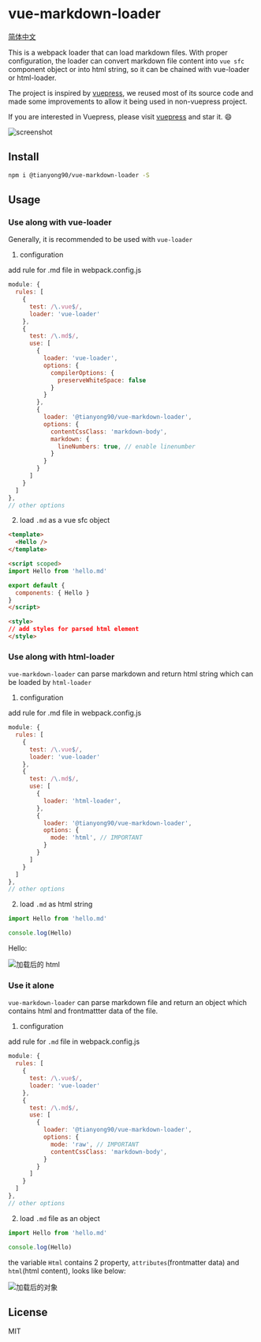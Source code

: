 # vue-markdown-loader

[简体中文](./README-CN.md)

This is a webpack loader that can load markdown files. With proper configuration, the loader can convert markdown file content into `vue sfc` component object or into html string, so it can be chained with vue-loader or html-loader.

The project is inspired by [vuepress](https://github.com/vuejs/vuepress), we reused most of its source code and made some improvements to allow it being used in non-vuepress project.

If you are interested in Vuepress, please visit [vuepress](https://github.com/vuejs/vuepress) and star it. :smile:

![screenshot](./images/screenshot.png)

## Install

```bash
npm i @tianyong90/vue-markdown-loader -S
```

## Usage

### Use along with vue-loader

Generally, it is recommended to be used with `vue-loader`

1. configuration

add rule for .md file in webpack.config.js

```js
module: {
  rules: [
    {
      test: /\.vue$/,
      loader: 'vue-loader'
    },
    {
      test: /\.md$/,
      use: [
        {
          loader: 'vue-loader',
          options: {
            compilerOptions: {
              preserveWhiteSpace: false
            }
          }
        },
        {
          loader: '@tianyong90/vue-markdown-loader',
          options: {
            contentCssClass: 'markdown-body',
            markdown: {
              lineNumbers: true, // enable linenumber
            }
          }
        }
      ]
    }
  ]
},
// other options
```

2. load `.md` as a vue sfc object

```html
<template>
  <Hello />
</template>

<script scoped>
import Hello from 'hello.md'

export default {
  components: { Hello }
}
</script>

<style>
// add styles for parsed html element
</style>
```

### Use along with html-loader

`vue-markdown-loader` can parse markdown and return html string which can be loaded by `html-loader`

1. configuration

add rule for .md file in webpack.config.js

```js
module: {
  rules: [
    {
      test: /\.vue$/,
      loader: 'vue-loader'
    },
    {
      test: /\.md$/,
      use: [
        {
          loader: 'html-loader',
        },
        {
          loader: '@tianyong90/vue-markdown-loader',
          options: {
            mode: 'html', // IMPORTANT
          }
        }
      ]
    }
  ]
},
// other options
```

2. load `.md` as html string

```js
import Hello from 'hello.md'

console.log(Hello)
```

Hello:

![加载后的 html](./images/md-html-string.png)

### Use it alone

`vue-markdown-loader` can parse markdown file and return an object which contains html and frontmattter data of the file.

1. configuration

add rule for `.md` file in webpack.config.js

```js
module: {
  rules: [
    {
      test: /\.vue$/,
      loader: 'vue-loader'
    },
    {
      test: /\.md$/,
      use: [
        {
          loader: '@tianyong90/vue-markdown-loader',
          options: {
            mode: 'raw', // IMPORTANT
            contentCssClass: 'markdown-body',
          }
        }
      ]
    }
  ]
},
// other options
```

2. load `.md` file as an object

```js
import Hello from 'hello.md'

console.log(Hello)
```

the variable `Html` contains 2 property, `attributes`(frontmatter data) and `html`(html content), looks like below:

![加载后的对象](./images/md-raw-object.png)

## License

MIT
